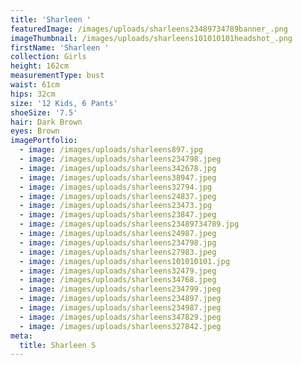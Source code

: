 ```yaml
---
title: 'Sharleen '
featuredImage: /images/uploads/sharleens23489734789banner_.png
imageThumbnail: /images/uploads/sharleens101010101headshot_.png
firstName: 'Sharleen '
collection: Girls
height: 162cm
measurementType: bust
waist: 61cm
hips: 32cm
size: '12 Kids, 6 Pants'
shoeSize: '7.5'
hair: Dark Brown
eyes: Brown
imagePortfolio:
  - image: /images/uploads/sharleens897.jpg
  - image: /images/uploads/sharleens234798.jpeg
  - image: /images/uploads/sharleens342678.jpg
  - image: /images/uploads/sharleens38947.jpeg
  - image: /images/uploads/sharleens32794.jpg
  - image: /images/uploads/sharleens24837.jpeg
  - image: /images/uploads/sharleens23473.jpg
  - image: /images/uploads/sharleens23847.jpeg
  - image: /images/uploads/sharleens23489734789.jpg
  - image: /images/uploads/sharleens24987.jpeg
  - image: /images/uploads/sharleens234798.jpg
  - image: /images/uploads/sharleens27983.jpeg
  - image: /images/uploads/sharleens101010101.jpg
  - image: /images/uploads/sharleens32479.jpeg
  - image: /images/uploads/sharleens34768.jpeg
  - image: /images/uploads/sharleens234799.jpeg
  - image: /images/uploads/sharleens234897.jpeg
  - image: /images/uploads/sharleens234987.jpeg
  - image: /images/uploads/sharleens347829.jpeg
  - image: /images/uploads/sharleens327842.jpeg
meta:
  title: Sharleen S
---
```


